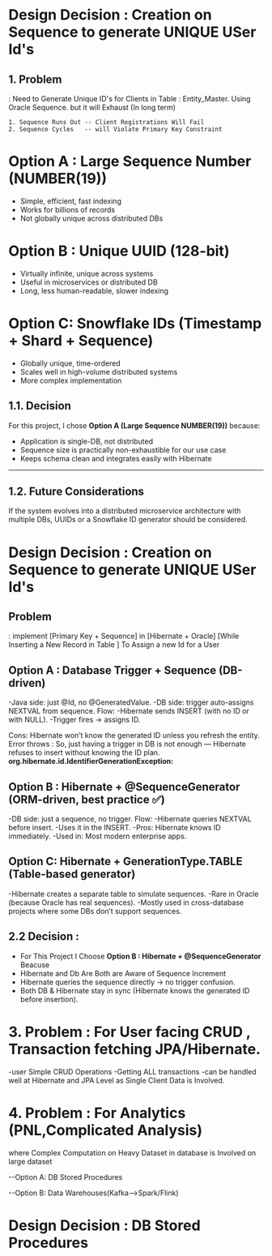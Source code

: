 # Design Decision : Creation on Sequence to generate UNIQUE USer Id's 

## 1. Problem 
: Need to Generate Unique ID's for Clients in Table : Entity_Master.
  Using Oracle Sequence. but it will Exhaust (In long term)

    1. Sequence Runs Out -- Client Registrations Will Fail
    2. Sequence Cycles   -- will Violate Primary Key Constraint

# Option A : Large Sequence Number (NUMBER(19))
- Simple, efficient, fast indexing  
- Works for billions of records  
- Not globally unique across distributed DBs 

# Option B : Unique UUID (128-bit)
- Virtually infinite, unique across systems  
- Useful in microservices or distributed DB  
- Long, less human-readable, slower indexing  

# Option C: Snowflake IDs (Timestamp + Shard + Sequence) 
- Globally unique, time-ordered  
- Scales well in high-volume distributed systems  
- More complex implementation  

## 1.1. Decision  
For this project, I chose **Option A (Large Sequence NUMBER(19))** because:  
- Application is single-DB, not distributed  
- Sequence size is practically non-exhaustible for our use case  
- Keeps schema clean and integrates easily with Hibernate  

---

## 1.2. Future Considerations  
If the system evolves into a distributed microservice architecture with multiple DBs, UUIDs or a Snowflake ID generator should be considered.  


# Design Decision : Creation on Sequence to generate UNIQUE USer Id's 

## Problem 
: implement [Primary Key + Sequence] in 
            [Hibernate + Oracle]
            [While Inserting a New Record in Table ]
  To Assign a new Id for a User

## Option A : Database Trigger + Sequence (DB-driven)

-Java side: just @Id, no @GeneratedValue.
-DB side: trigger auto-assigns NEXTVAL from sequence.
Flow:
-Hibernate sends INSERT (with no ID or with NULL).
-Trigger fires → assigns ID.

Cons: Hibernate won’t know the generated ID unless you refresh the entity.
Error throws : So, just having a trigger in DB is not enough — Hibernate refuses to insert without knowing the ID plan. **org.hibernate.id.IdentifierGenerationException:**


## Option B : Hibernate + @SequenceGenerator (ORM-driven, best practice ✅)
-DB side: just a sequence, no trigger.
Flow:
-Hibernate queries NEXTVAL before insert.
-Uses it in the INSERT.
-Pros: Hibernate knows ID immediately.
-Used in: Most modern enterprise apps.

## Option C: Hibernate + GenerationType.TABLE (Table-based generator)

-Hibernate creates a separate table to simulate sequences.
-Rare in Oracle (because Oracle has real sequences).
-Mostly used in cross-database projects where some DBs don’t support sequences.

## 2.2 Decision : 
- For This Project I Choose **Option B : Hibernate + @SequenceGenerator** Beacuse 
- Hibernate and Db Are Both are Aware of Sequence Increment
- Hibernate queries the sequence directly → no trigger confusion.
- Both DB & Hibernate stay in sync (Hibernate knows the generated ID before insertion). 


# 3. Problem : For User facing CRUD , Transaction fetching JPA/Hibernate.

-user Simple CRUD Operations 
-Getting ALL transactions 
-can be handled well at Hibernate and JPA Level as Single Client Data is Involved.

# 4. Problem : For Analytics (PNL,Complicated Analysis)
 

where Complex Computation on Heavy Dataset in database is Involved on large dataset

--Option A: DB Stored Procedures 

--Option B: Data Warehouses(Kafka-->Spark/Flink)
# Design Decision : DB Stored Procedures